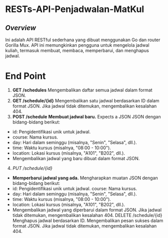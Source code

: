 # RESTs-API-Penjadwalan-MatKul

## *Overview*
Ini adalah API RESTful sederhana yang dibuat menggunakan Go dan router Gorilla Mux. API ini memungkinkan pengguna untuk mengelola jadwal kuliah, termasuk membuat, membaca, memperbarui, dan menghapus jadwal.

# End Point
1. **GET /schedules**
Mengembalikan daftar semua jadwal dalam format JSON.
2. **GET /schedule/{id}**
Mengembalikan satu jadwal berdasarkan ID dalam format JSON.
Jika jadwal tidak ditemukan, mengembalikan kesalahan 404.
3. **POST /schedule**
    **Membuat jadwal baru.**
   Expects a JSON JSON dengan bidang-bidang berikut:
* id: Pengidentifikasi unik untuk jadwal.
* course: Nama kursus.
* day: Hari dalam seminggu (misalnya, "Senin", "Selasa", dll.).
* time: Waktu kursus (misalnya, "08:00 - 10:00").
* location: Lokasi kursus (misalnya, "A101", "B202", dll.).
* Mengembalikan jadwal yang baru dibuat dalam format JSON.
4. *PUT /schedule/{id}*
* **Memperbarui jadwal yang ada.**
Mengharapkan muatan JSON dengan bidang-bidang berikut:
* id: Pengidentifikasi unik untuk jadwal. course: Nama kursus.
* day: Hari dalam seminggu (misalnya, "Senin", "Selasa", dll.).
* time: Waktu kursus (misalnya, "08:00 - 10:00").
* location: Lokasi kursus (misalnya, "A101", "B202", dll.).
* Mengembalikan jadwal yang diperbarui dalam format JSON.
Jika jadwal tidak ditemukan, mengembalikan kesalahan 404.
DELETE /schedule/{id}
Menghapus jadwal berdasarkan ID.
Mengembalikan pesan sukses dalam format JSON.
Jika jadwal tidak ditemukan, mengembalikan kesalahan 404.
